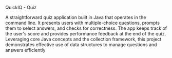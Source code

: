 QuickIQ - Quiz 

A straightforward quiz application built in Java that operates in the command line. It presents users with multiple-choice questions, prompts them to select answers, and checks for correctness. The app keeps track of the user's score and provides performance feedback at the end of the quiz. Leveraging core Java concepts and the collection framework, this project demonstrates effective use of data structures to manage questions and answers efficiently
